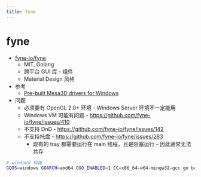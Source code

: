 ```yaml
---
title: fyne
---
```


# fyne

- [fyne-io/fyne](https://github.com/fyne-io/fyne)
  - MIT, Golang
  - 跨平台 GUI 库 - 组件
  - Material Design 风格
- 参考
  - [Pre-built Mesa3D drivers for Windows](https://github.com/pal1000/mesa-dist-win)
- 问题
  - 必须要有 OpenGL 2.0+ 环境 - Windows Server 环境不一定能用
  - Windows VM 可能有问题 - https://github.com/fyne-io/fyne/issues/410
  - 不支持 DnD - https://github.com/fyne-io/fyne/issues/142
  - 不支持托盘 - https://github.com/fyne-io/fyne/issues/283
    - 现有的 tray 都需要运行在 main 线程，且是阻塞运行 - 因此通常无法共存

```bash
# windows 构建
GOOS=windows GOARCH=amd64 CGO_ENABLED=1 CC=x86_64-w64-mingw32-gcc go build main.go
```
